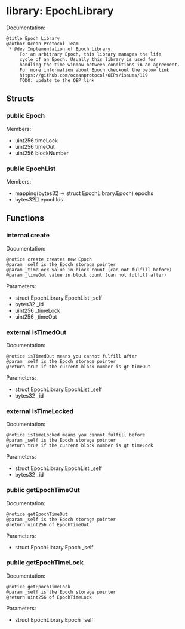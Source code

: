 
# library: EpochLibrary

Documentation:
```
@title Epoch Library
@author Ocean Protocol Team
 * @dev Implementation of Epoch Library.
     For an arbitrary Epoch, this library manages the life
     cycle of an Epoch. Usually this library is used for 
     handling the time window between conditions in an agreement.
     For more information about Epoch checkout the below link
     https://github.com/oceanprotocol/OEPs/issues/119   
     TODO: update to the OEP link
```

## Structs

### public Epoch
Members:
* uint256 timeLock
* uint256 timeOut
* uint256 blockNumber

### public EpochList
Members:
* mapping(bytes32 => struct EpochLibrary.Epoch) epochs
* bytes32[] epochIds

## Functions

### internal create

Documentation:

```
@notice create creates new Epoch
@param _self is the Epoch storage pointer
@param _timeLock value in block count (can not fulfill before)
@param _timeOut value in block count (can not fulfill after)
```
Parameters:
* struct EpochLibrary.EpochList _self
* bytes32 _id
* uint256 _timeLock
* uint256 _timeOut

### external isTimedOut

Documentation:

```
@notice isTimedOut means you cannot fulfill after
@param _self is the Epoch storage pointer
@return true if the current block number is gt timeOut
```
Parameters:
* struct EpochLibrary.EpochList _self
* bytes32 _id

### external isTimeLocked

Documentation:

```
@notice isTimeLocked means you cannot fulfill before
@param _self is the Epoch storage pointer
@return true if the current block number is gt timeLock
```
Parameters:
* struct EpochLibrary.EpochList _self
* bytes32 _id

### public getEpochTimeOut

Documentation:

```
@notice getEpochTimeOut
@param _self is the Epoch storage pointer
@return uint256 of EpochTimeOut 
```
Parameters:
* struct EpochLibrary.Epoch _self

### public getEpochTimeLock

Documentation:

```
@notice getEpochTimeLock
@param _self is the Epoch storage pointer
@return uint256 of EpochTimeLock 
```
Parameters:
* struct EpochLibrary.Epoch _self
